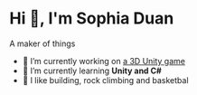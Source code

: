 <h1>Hi 👋, I'm Sophia Duan</h1>
<h>A maker of things</h3>

- 🔭 I’m currently working on [a 3D Unity game](https://github.com/sophiayduan/JUICY)
- 🌱 I’m currently learning **Unity and C#**
- 🥸 I like building, rock climbing and basketbal

